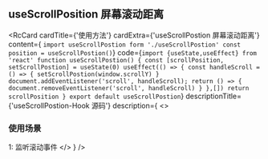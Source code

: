 ## useScrollPosition 屏幕滚动距离

<RcCard
  cardTitle={'使用方法'}
  cardExtra={'useScrollPostion 屏幕滚动距离'}
  content={
`import useScrollPostion form './useScrollPostion'
const position = useScrollPostion()`}
  code={`import {useState,useEffect} from 'react'
function useScrollPostion() {
  const [scrollPosition, setScrollPostion] = useState(0)
  useEffect(() => {
    const handleScroll = () => {
      setScrollPostion(window.scrollY)
    }
    document.addEventListener('scroll', handleScroll);
    return () => {
      document.removeEventListener('scroll', handleScroll)
    }
  },[])
  return scrollPosition
}
export default useScrollPostion`}
  descriptionTitle={'useScrollPostion-Hook 源码'}
  description={
    <> 
      <h3>使用场景</h3>
      <span>1: 监听滚动事件</span>
    </>
  }
/>
